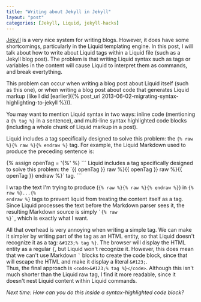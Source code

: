 ```yaml
---
title: "Writing about Jekyll in Jekyll"
layout: "post"
categories: [Jekyll, Liquid, jekyll-hacks]
---
```


[Jekyll](http://jekyllrb.com) is a very nice system for writing blogs.  However, it does have some shortcomings, particularly in the Liquid templating engine.  In this post, I will talk about how to write about Liquid tags within a Liquid file (such as a Jekyll blog post).  The problem is that writing Liquid syntax such as tags or variables in the content will cause Liquid to interpret them as commands, and break evertything.

This problem can occur when writing a blog post about Liquid itself (such as this one), or when writing a blog post about code that generates Liquid markup (like I did [earlier]({% post_url 2013-06-02-migrating-syntax-highlighting-to-jekyll %})).

You may want to mention Liquid syntax in two ways: inline code (mentioning a <code>&#123;% tag %}</code> in a sentence), and multi-line syntax highlighted code blocks (including a whole chunk of Liquid markup in a post).

Liquid includes a tag specifically designed to solve this problem: the `{% raw %}{% raw %}{% endraw %}` tag.  For example, the Liquid Markdown used to produce the preceding sentence is:

<div class="jekyll"></div>
{% assign openTag = '{%' %}
```
Liquid includes a tag specifically designed to solve this problem: 
the `{{ openTag }} raw %}{{ openTag }} raw %}{{ openTag }} endraw %}` tag.
```

I wrap the text I'm trying to produce (`{% raw %}{% raw %}{% endraw %}`) in <code>&#123;% raw %}...&#123;% endraw %}</code> tags to prevent liquid from treating the content itself as a tag.  Since Liquid processes the text before the Markdown parser sees it, the resulting Markdown source is simply <code>&#96;&#123;% raw %}&#96;</code>, which is exactly what I want.

All that overhead is very annoying when writing a simple tag.  We can make it simpler by writing part of the tag as an HTML entity, so that Liquid doesn't recognize it as a tag: `&#123;% tag %}`.  The browser will display the HTML entity as a regular `{`, but Liquid won't recognize it.  However, this does mean that we can't use Markdown <code>&#96;</code> blocks to create the code block, since that will escape the HTML and make it display a literal `&#123;`.  
Thus, the final approach is `<code>&#123;% tag %}</code>`.  Although this isn't much shorter than the Liquid raw tag, I find it more readable, since it doesn't nest Liquid content within Liquid commands.

_Next time: How can you do this inside a syntax-highlighted code block?_
